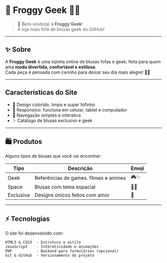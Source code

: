 # 🐸 Froggy Geek 🍄💫

> 💚 Bem-vindo(a) à **Froggy Geek**!  
> A loja mais fofa de blusas geek do GitHub!  

---

## ✨ Sobre

A **Froggy Geek** é uma lojinha online de blusas fofas e geek, feita para quem ama **moda divertida, confortável e estilosa**.  
Cada peça é pensada com carinho para deixar seu dia mais alegre! 🐸💖

---

## Características do Site

- 🌈 Design colorido, limpo e super fofinho  
- 📱 Responsivo: funciona em celular, tablet e computador  
- 🛒 Navegação simples e interativa  
- ✨ Catálogo de blusas exclusivo e geek  

---

## 🛍️ Produtos

Alguns tipos de blusas que você vai encontrar:

| Tipo | Descrição | Emoji |
|------|-----------|-------|
| Geek | Referências de games. filmes e animes | 🎮✨ |
| Space | Blusas com tema espacial | 💫🌠 |
| Exclusiva | Designs únicos feitos com amor | 💚 |

---

## ⚡ Tecnologias

O site foi desenvolvido com:

```text
HTML5 & CSS3  - Estrutura e estilo
JavaScript    - Interatividade e animações
PHP           - Backend para formulários (opcional)
Git & GitHub  - Versionamento do projeto
